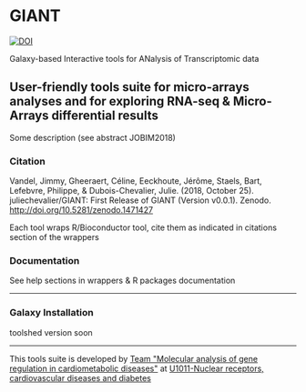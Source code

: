 # GIANT
[![DOI](https://zenodo.org/badge/141709375.svg)](https://zenodo.org/badge/latestdoi/141709375)

Galaxy-based Interactive tools for ANalysis of Transcriptomic data


## User-friendly tools suite for micro-arrays analyses and for exploring RNA-seq & Micro-Arrays differential results

Some description (see abstract JOBIM2018)

### Citation

Vandel, Jimmy, Gheeraert, Céline, Eeckhoute, Jérôme, Staels, Bart, Lefebvre, Philippe, & Dubois-Chevalier, Julie. (2018, October 25). juliechevalier/GIANT: First Release of GIANT (Version v0.0.1). Zenodo. http://doi.org/10.5281/zenodo.1471427

Each tool wraps R/Bioconductor tool, cite them as indicated in citations section of the wrappers

### Documentation

See help sections in wrappers & R packages documentation

-------------------------------------------------------------------------------------------------------------------
### Galaxy Installation

toolshed version soon

------------------------------------

This tools suite is developed by [Team "Molecular analysis of gene regulation in cardiometabolic diseases"](https://u1011.pasteur-lille.fr/lunite/theme-4-analyse-moleculaire-de-la-regulation-des-genes-dans-le-syndrome-cardiometabolique/) at [U1011-Nuclear receptors, cardiovascular diseases and diabetes](http://u1011.pasteur-lille.fr/accueil/)



